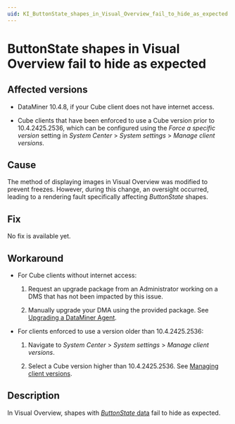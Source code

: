 ```yaml
---
uid: KI_ButtonState_shapes_in_Visual_Overview_fail_to_hide_as_expected
---
```


# ButtonState shapes in Visual Overview fail to hide as expected

## Affected versions

- DataMiner 10.4.8, if your Cube client does not have internet access.

- Cube clients that have been enforced to use a Cube version prior to 10.4.2425.2536, which can be configured using the *Force a specific version* setting in *System Center* > *System settings* > *Manage client versions*.

## Cause

The method of displaying images in Visual Overview was modified to prevent freezes. However, during this change, an oversight occurred, leading to a rendering fault specifically affecting *ButtonState* shapes.

## Fix

No fix is available yet.

## Workaround

- For Cube clients without internet access:

  1. Request an upgrade package from an Administrator working on a DMS that has not been impacted by this issue.

  1. Manually upgrade your DMA using the provided package. See [Upgrading a DataMiner Agent](xref:Upgrading_a_DataMiner_Agent).

- For clients enforced to use a version older than 10.4.2425.2536:

  1. Navigate to *System Center* > *System settings* > *Manage client versions*.

  1. Select a Cube version higher than 10.4.2425.2536. See [Managing client versions](xref:DMA_configuration_related_to_client_applications#managing-client-versions).

## Description

In Visual Overview, shapes with [*ButtonState* data](xref:Designing_buttons_with_four_different_states) fail to hide as expected.
